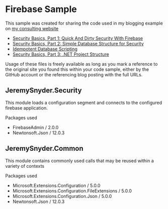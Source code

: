    # Firebase Sample
   
   This sample was created for sharing the code used in my blogging example on [my consulting website](https://JeremySnyder.Consulting)
   * [Security Basics, Part 1: Quick And Dirty Security With Firebase](https://jeremysnyder.consulting/technology/quick-and-dirty-security-with-firebase)
   * [Security Basics, Part 2: Simple Database Structure for Security](https://jeremysnyder.consulting/technology/simple-database-structure-for-security)
   * [Idempotent Database Scripting](https://jeremysnyder.consulting/technology/master-sql-scripting-structure)
   * [Security Basics, Part 3: .NET Project Structure](https://jeremysnyder.consulting/technology/security-basics-part-3)
   
   Usage of these files is freely available as long as you mark a reference to the original site you found this within your code sample, either by the GitHub account or the referencing blog posting with the full URLs.
   
   ## JeremySnyder.Security
   This module loads a configuration segment and connects to the configured firebase application.

   Packages used
   * FirebaseAdmin / 2.0.0
   * Newtonsoft.Json / 12.0.3

   
   ## JeremySnyder.Common
   This module contains commonly used calls that may be reused within a variety of contexts
   
   Packages used
   * Microsoft.Extensions.Configuration / 5.0.0
   * Microsoft.Extensions.Configuration.FileExtensions / 5.0.0
   * Microsoft.Extensions.Configuration.Json / 5.0.0
   * Newtonsoft.Json / 12.0.3
   